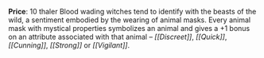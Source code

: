 **Price**: 10 thaler
Blood wading witches tend to identify with the beasts of the wild, a sentiment embodied by the wearing of animal masks. Every animal mask with mystical properties symbolizes an animal and gives a +1 bonus on an attribute associated with that animal – *[[Discreet]]*, *[[Quick]]*, *[[Cunning]]*, *[[Strong]]* or *[[Vigilant]]*.